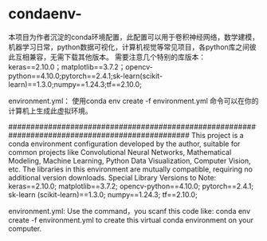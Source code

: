 # condaenv-
本项目为作者沉淀的conda环境配置，此配置可以用于卷积神经网络，数学建模，机器学习日常，python数据可视化，计算机视觉等常见项目，各python库之间彼此互相兼容，无需下载其他版本。
需要注意几个特别的库版本：
keras==2.10.0；matplotlib==3.7.2；opencv-python==4.10.0;pytorch==2.4.1;sk-learn(scikit-learn)==1.3.0;numpy==1.24.3;tf==2.10.0;


environment.yml：
使用conda env create -f environment.yml  命令可以在你的计算机上生成此虚拟环境。

#################################################################################################
This project is a conda environment configuration developed by the author, suitable for common projects like Convolutional Neural Networks, Mathematical Modeling, Machine Learning, Python Data Visualization, Computer Vision, etc. The libraries in this environment are mutually compatible, requiring no additional version downloads.
Special Library Versions to Note:
keras==2.10.0; matplotlib==3.7.2; opencv-python==4.10.0; pytorch==2.4.1; sk-learn (scikit-learn)==1.3.0; numpy==1.24.3; tf==2.10.0;

environment.yml:
Use the command，you scanf this code like: conda env create -f environment.yml to create this virtual  conda environment on your computer.
